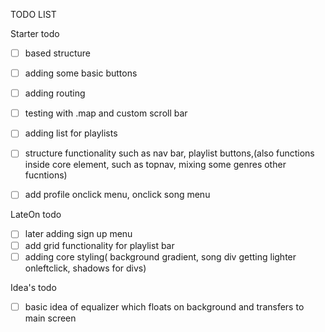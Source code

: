 TODO LIST


Starter todo
- [ ] based structure
- [ ] adding some basic buttons
- [ ] adding routing 
- [ ] testing with .map and custom scroll bar 
- [ ] adding list for playlists
- [ ] structure functionality such as nav bar, playlist buttons,(also functions inside core element, such as topnav, mixing some genres other fucntions)
- [ ] add profile onclick menu, onclick song menu


LateOn todo
- [ ] later adding sign up menu
- [ ] add grid functionality for playlist bar 
- [ ] adding core styling( background gradient, song div getting lighter onleftclick, shadows for divs)

Idea's todo
- [ ] basic idea of equalizer which floats on background and transfers to main screen 
 